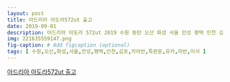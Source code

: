```yaml
---
layout: post
title: 아드리아 아도라572ut 출고
date: 2019-09-01
description: 아드리아 아도라 572ut 2019 수원 동탄 오산 화성 서울 안성 평택 인천 김포 카라반 특판문의 올유카라반 문이사 
img: 221635559147.png
fig-caption: # Add figcaption (optional)
tags: [ 수원,오산,화성,서울,안성,평택,인천,김포,카라반,특판문,유카,라반,이사 ]
---
```

[아드리아 아도라572ut 출고](https://blog.naver.com/erehwon1974?Redirect=Log&logNo=221635559147)